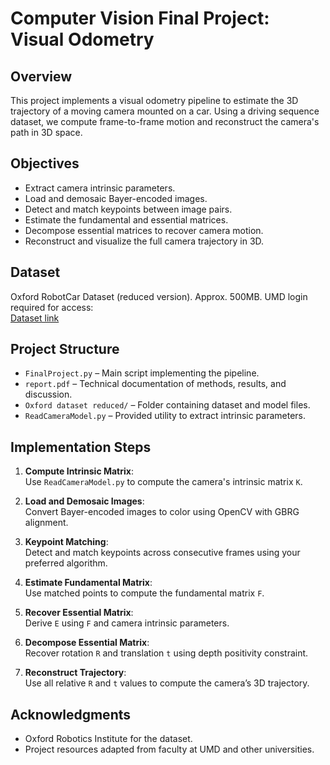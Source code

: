 # Computer Vision Final Project: Visual Odometry

## Overview

This project implements a visual odometry pipeline to estimate the 3D trajectory of a moving camera mounted on a car. Using a driving sequence dataset, we compute frame-to-frame motion and reconstruct the camera's path in 3D space.

## Objectives

- Extract camera intrinsic parameters.
- Load and demosaic Bayer-encoded images.
- Detect and match keypoints between image pairs.
- Estimate the fundamental and essential matrices.
- Decompose essential matrices to recover camera motion.
- Reconstruct and visualize the full camera trajectory in 3D.

## Dataset

Oxford RobotCar Dataset (reduced version). Approx. 500MB. UMD login required for access:  
[Dataset link](https://umd.box.com/s/khfdc3kkeplu1g5to2297jtvcde6kqhz)

## Project Structure

- `FinalProject.py` – Main script implementing the pipeline.
- `report.pdf` – Technical documentation of methods, results, and discussion.
- `Oxford dataset reduced/` – Folder containing dataset and model files.
- `ReadCameraModel.py` – Provided utility to extract intrinsic parameters.

## Implementation Steps

1. **Compute Intrinsic Matrix**:  
   Use `ReadCameraModel.py` to compute the camera's intrinsic matrix `K`.

2. **Load and Demosaic Images**:  
   Convert Bayer-encoded images to color using OpenCV with GBRG alignment.

3. **Keypoint Matching**:  
   Detect and match keypoints across consecutive frames using your preferred algorithm.

4. **Estimate Fundamental Matrix**:  
   Use matched points to compute the fundamental matrix `F`.

5. **Recover Essential Matrix**:  
   Derive `E` using `F` and camera intrinsic parameters.

6. **Decompose Essential Matrix**:  
   Recover rotation `R` and translation `t` using depth positivity constraint.

7. **Reconstruct Trajectory**:  
   Use all relative `R` and `t` values to compute the camera’s 3D trajectory.

## Acknowledgments

- Oxford Robotics Institute for the dataset.
- Project resources adapted from faculty at UMD and other universities.

